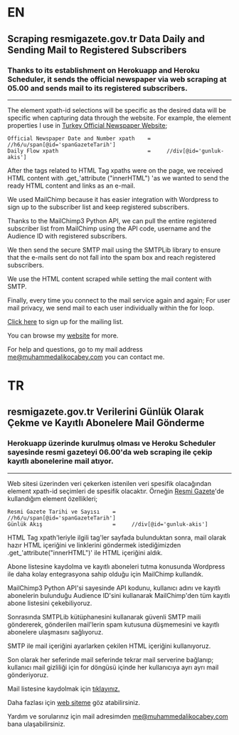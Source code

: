 # EN
## Scraping resmigazete.gov.tr Data Daily and Sending Mail to Registered Subscribers
### Thanks to its establishment on Herokuapp and Heroku Scheduler, it sends the official newspaper via web scraping at 05.00 and sends mail to its registered subscribers. 

------------------



The element xpath-id selections will be specific as the desired data will be specific when capturing data through the website.
For example, the element properties I use in [Turkey Official Newspaper Website](https://resmigazete.gov.tr/);

```
Official Newspaper Date and Number xpath    =     //h6/u/span[@id='spanGazeteTarih']
Daily Flow xpath                            =     //div[@id='gunluk-akis']
```


After the tags related to HTML Tag xpaths were on the page, we received HTML content with .get_'attribute ("innerHTML") 'as we wanted to send the ready HTML content and links as an e-mail.

We used MailChimp because it has easier integration with Wordpress to sign up to the subscriber list and keep registered subscribers.

Thanks to the MailChimp3 Python API, we can pull the entire registered subscriber list from MailChimp using the API code, username and the Audience ID with registered subscribers.

We then send the secure SMTP mail using the SMTPLib library to ensure that the e-mails sent do not fall into the spam box and reach registered subscribers.

We use the HTML content scraped while setting the mail content with SMTP.

Finally, every time you connect to the mail service again and again; For user mail privacy, we send mail to each user individually within the for loop.



[Click here](https://www.sinerjik.org/resmi-gazete-e-posta-hizmeti/) to sign up for the mailing list.

You can browse my [website](https://www.muhammedalikocabey.com/blog) for more.

For help and questions, go to my mail address [me@muhammedalikocabey.com](mailto:me@muhammedalikocabey.com) you can contact me.





# TR
## resmigazete.gov.tr Verilerini Günlük Olarak Çekme ve Kayıtlı Abonelere Mail Gönderme
### Herokuapp üzerinde kurulmuş olması ve Heroku Scheduler sayesinde resmi gazeteyi 06.00'da web scraping ile çekip kayıtlı abonelerine mail atıyor.

------------------


Web sitesi üzerinden veri çekerken istenilen veri spesifik olacağından element xpath-id seçimleri de spesifik olacaktır.
Örneğin [Resmi Gazete](https://resmigazete.gov.tr/)'de kullandığım element özellikleri;

```
Resmi Gazete Tarihi ve Sayısı    =     //h6/u/span[@id='spanGazeteTarih']
Günlük Akış                      =     //div[@id='gunluk-akis']
```


HTML Tag xpath'leriyle ilgili tag'ler sayfada bulunduktan sonra, mail olarak hazır HTML içeriğini ve linklerini göndermek istediğimizden .get_'attribute("innerHTML")' ile HTML içeriğini aldık.

Abone listesine kaydolma ve kayıtlı aboneleri tutma konusunda Wordpress ile daha kolay entegrasyona sahip olduğu için MailChimp kullandık. 

MailChimp3 Python API'si sayesinde API kodunu, kullanıcı adını ve kayıtlı abonelerin bulunduğu Audience ID'sini kullanarak MailChimp'den tüm kayıtlı abone listesini çekebiliyoruz.

Sonrasında SMTPLib kütüphanesini kullanarak güvenli SMTP maili göndererek, gönderilen mail'lerin spam kutusuna düşmemesini ve kayıtlı abonelere ulaşmasını sağlıyoruz. 

SMTP ile mail içeriğini ayarlarken çekilen HTML içeriğini kullanıyoruz. 

Son olarak her seferinde mail seferinde tekrar mail serverine bağlanıp; kullanıcı mail gizliliği için for döngüsü içinde her kullanıcıya ayrı ayrı mail gönderiyoruz.



Mail listesine kaydolmak için [tıklayınız.](https://www.sinerjik.org/resmi-gazete-e-posta-hizmeti/)

Daha fazlası için [web siteme](https://www.muhammedalikocabey.com/blog) göz atabilirsiniz.

Yardım ve sorularınız için mail adresimden [me@muhammedalikocabey.com](mailto:me@muhammedalikocabey.com) bana ulaşabilirsiniz.

